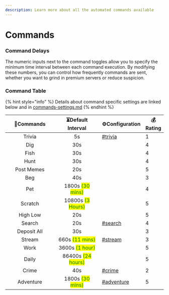 ```yaml
---
description: Learn more about all the automated commands available
---
```


# Commands

### Command Delays

The numeric inputs next to the command toggles allow you to specify the minimum time interval between each command execution. By modifying these numbers, you can control how frequently commands are sent, whether you want to grind in premium servers or reduce suspicion.

### Command Table

{% hint style="info" %}
Details about command specific settings are linked below and in [commands-settings.md](../configuration/commands-settings.md "mention")
{% endhint %}

<table data-full-width="false"><thead><tr><th width="204" align="center">🤖Commands</th><th width="211" align="center">⏳Default Interval</th><th data-type="content-ref">⚙️Configuration</th><th data-type="rating" data-max="5">💰Rating</th></tr></thead><tbody><tr><td align="center">Trivia</td><td align="center">5s</td><td><a href="../configuration/commands-settings.md#trivia">#trivia</a></td><td>1</td></tr><tr><td align="center">Dig</td><td align="center">30s</td><td></td><td>4</td></tr><tr><td align="center">Fish</td><td align="center">30s</td><td></td><td>4</td></tr><tr><td align="center">Hunt</td><td align="center">30s</td><td></td><td>4</td></tr><tr><td align="center">Post Memes</td><td align="center">20s</td><td></td><td>5</td></tr><tr><td align="center">Beg</td><td align="center">40s</td><td></td><td>3</td></tr><tr><td align="center">Pet</td><td align="center">1800s <mark style="color:green;">(30 mins)</mark></td><td></td><td>4</td></tr><tr><td align="center">Scratch</td><td align="center">10800s <mark style="color:green;">(3 Hours)</mark></td><td></td><td>5</td></tr><tr><td align="center">High Low</td><td align="center">20s</td><td></td><td>5</td></tr><tr><td align="center">Search</td><td align="center">20s</td><td><a href="../configuration/commands-settings.md#search">#search</a></td><td>4</td></tr><tr><td align="center">Deposit All</td><td align="center">30s</td><td></td><td>3</td></tr><tr><td align="center">Stream</td><td align="center">660s <mark style="color:green;">(11 mins)</mark></td><td><a href="../configuration/commands-settings.md#stream">#stream</a></td><td>3</td></tr><tr><td align="center">Work</td><td align="center">3600s <mark style="color:green;">(1 hour)</mark></td><td></td><td>5</td></tr><tr><td align="center">Daily</td><td align="center">86400s <mark style="color:green;">(24 hours)</mark></td><td></td><td>5</td></tr><tr><td align="center">Crime</td><td align="center">40s</td><td><a href="../configuration/commands-settings.md#crime">#crime</a></td><td>2</td></tr><tr><td align="center">Adventure</td><td align="center">1800s <mark style="color:green;">(30 mins)</mark></td><td><a href="../configuration/commands-settings.md#adventure">#adventure</a></td><td>5</td></tr></tbody></table>


